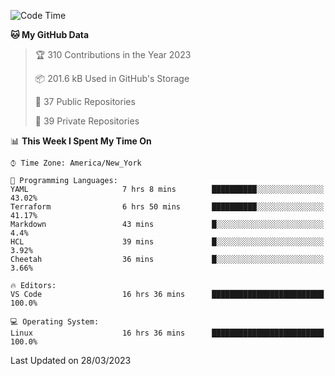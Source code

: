 <!--START_SECTION:waka-->
![Code Time](http://img.shields.io/badge/Code%20Time-163%20hrs%2040%20mins-blue)

**🐱 My GitHub Data** 

> 🏆 310 Contributions in the Year 2023
 > 
> 📦 201.6 kB Used in GitHub's Storage 
 > 
> 📜 37 Public Repositories 
 > 
> 🔑 39 Private Repositories  
 > 
📊 **This Week I Spent My Time On** 

```text
⌚︎ Time Zone: America/New_York

💬 Programming Languages: 
YAML                     7 hrs 8 mins        ██████████░░░░░░░░░░░░░░░   43.02% 
Terraform                6 hrs 50 mins       ██████████░░░░░░░░░░░░░░░   41.17% 
Markdown                 43 mins             █░░░░░░░░░░░░░░░░░░░░░░░░   4.4% 
HCL                      39 mins             █░░░░░░░░░░░░░░░░░░░░░░░░   3.92% 
Cheetah                  36 mins             █░░░░░░░░░░░░░░░░░░░░░░░░   3.66%

🔥 Editors: 
VS Code                  16 hrs 36 mins      █████████████████████████   100.0%

💻 Operating System: 
Linux                    16 hrs 36 mins      █████████████████████████   100.0%

```


 Last Updated on 28/03/2023
<!--END_SECTION:waka-->